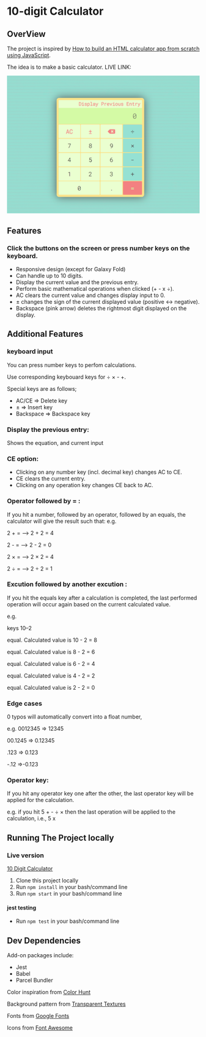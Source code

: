 # 10-digit Calculator

## OverView

The project is inspired by [How to build an HTML calculator app from scratch using JavaScript](https://www.freecodecamp.org/news/how-to-build-an-html-calculator-app-from-scratch-using-javascript-4454b8714b98/).

The idea is to make a basic calculator.
LIVE LINK:

![calculator](calculator_image.PNG)

## Features

### Click the buttons on the screen or press number keys on the keyboard.

- Responsive design (except for Galaxy Fold)
- Can handle up to 10 digits.
- Display the current value and the previous entry.
- Perform basic mathematical operations when clicked (+ - x &div;).
- AC clears the current value and changes display input to 0.
- &pm; changes the sign of the current displayed value (positive <-> negative).
- Backspace (pink arrow) deletes the rightmost digit displayed on the display.

## Additional Features

### keyboard input

You can press number keys to perfom calculations.

Use corresponding keybouard keys for &div; &times; - +.

Special keys are as follows;

- AC/CE => Delete key
- &pm; => Insert key
- Backspace => Backspace key

### Display the previous entry:

Shows the equation, and current input

### CE option:

- Clicking on any number key (incl. decimal key) changes AC to CE.
- CE clears the current entry.
- Clicking on any operation key changes CE back to AC.

### Operator followed by = :

If you hit a number, followed by an operator, followed by an equals, the calculator will give the result such that:
e.g.

2 + = —> 2 + 2 = 4

2 - = —> 2 - 2 = 0

2 × = —> 2 × 2 = 4

2 ÷ = —> 2 ÷ 2 = 1

### Excution followed by another excution :

If you hit the equals key after a calculation is completed, the last performed operation will occur again based on the current calculated value.

e.g.

keys 10–2

equal. Calculated value is 10 - 2 = 8

equal. Calculated value is 8 - 2 = 6

equal. Calculated value is 6 - 2 = 4

equal. Calculated value is 4 - 2 = 2

equal. Calculated value is 2 - 2 = 0

### Edge cases

0 typos will automatically convert into a float number,

e.g.
0012345 => 12345

00.1245 => 0.12345

.123 => 0.123

-.12 =>-0.123

### Operator key:

If you hit any operator key one after the other, the last operator key will be applied for the calculation.

e.g. if you hit 5 + - &div; &times; then the last operation will be applied to the calculation, i.e., 5 x

## Running The Project locally

### Live version

[10 Digit Calculator]()

1. Clone this project locally
2. Run `npm install` in your bash/command line
3. Run `npm start` in your bash/command line

#### jest testing

- Run `npm test` in your bash/command line

## Dev Dependencies

Add-on packages include:

- Jest
- Babel
- Parcel Bundler

Color inspiration from [Color Hunt](https://colorhunt.co/)

Background pattern from [Transparent Textures](https://www.transparenttextures.com/)

Fonts from [Google Fonts](https://fonts.google.com/)

Icons from [Font Awesome](https://fontawesome.com/)
